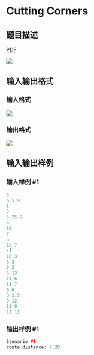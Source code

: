 # Cutting Corners

## 题目描述

[problemUrl]: https://uva.onlinejudge.org/index.php?option=com_onlinejudge&Itemid=8&category=4&page=show_problem&problem=184

[PDF](https://uva.onlinejudge.org/external/2/p248.pdf)

![](https://cdn.luogu.com.cn/upload/vjudge_pic/UVA248/9d14672568adea1b8808d3da2f222dfcefc91200.png)

## 输入输出格式

### 输入格式

![](https://cdn.luogu.com.cn/upload/vjudge_pic/UVA248/f4b75f73852e18a50f89915451ae49667b98b778.png)

### 输出格式

![](https://cdn.luogu.com.cn/upload/vjudge_pic/UVA248/f8d08919bc1c9c926de493bd5d3b614c14f1ac7a.png)

## 输入输出样例

### 输入样例 #1

```cpp
5
6.5 9
1
5
5.25 2
6
10
7
6
10 7
-1
10 3
3 3
8 2
6 12
11 6
11 7
6 6
8 3.5
9 12
11 8
11 11
```


### 输出样例 #1

```cpp
Scenario #1
route distance: 7.28
```


